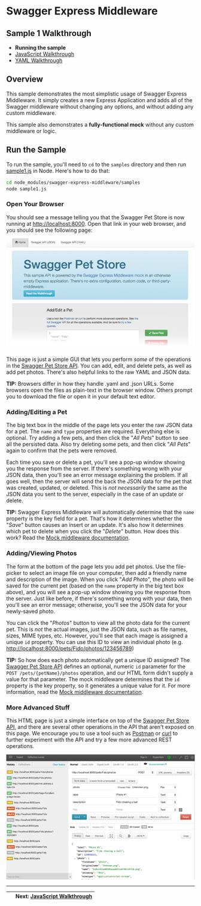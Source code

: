 Swagger Express Middleware
============================


Sample 1 Walkthrough
--------------------------
* __Running the sample__
* [JavaScript Walkthrough](javascript.md)
* [YAML Walkthrough](yaml.md)


Overview
--------------------------
This sample demonstrates the most simplistic usage of Swagger Express Middleware. It simply creates a new Express Application and adds all of the Swagger middleware without changing any options, and without adding any custom middleware.

This sample also demonstrates a __fully-functional mock__ without any custom middleware or logic.


Run the Sample
--------------------------
To run the sample, you'll need to `cd` to the `samples` directory and then run [sample1.js](../../samples/sample1.js) in Node.  Here's how to do that:

````bash
cd node_modules/swagger-express-middleware/samples
node sample1.js
````


### Open Your Browser
You should see a message telling you that the Swagger Pet Store is now running at [http://localhost:8000](http://localhost:8000). Open that link in your web browser, and you should see the following page:

![Screenshot](../img/samples.png)

This page is just a simple GUI that lets you perform _some_ of the operations in the [Swagger Pet Store API](../../samples/PetStore.yaml).  You can add, edit, and delete pets, as well as add pet photos.  There's also helpful links to the raw YAML and JSON data.

__TIP:__ Browsers differ in how they handle .yaml and .json URLs.  Some browsers open the files as plain-text in the browser window.  Others prompt you to download the file or open it in your default text editor.


### Adding/Editing a Pet
The big text box in the middle of the page lets you enter the raw JSON data for a pet.  The `name` and `type` properties are required.  Everything else is optional.  Try adding a few pets, and then click the "_All Pets_" button to see all the persisted data.  Also try deleting some pets, and then click "_All Pets_" again to confirm that the pets were removed.

Each time you save or delete a pet, you'll see a pop-up window showing you the response from the server.  If there's something wrong with your JSON data, then you'll see an error message explaining the problem.  If all goes well, then the server will send the back the JSON data for the pet that was created, updated, or deleted.  This is _not necessarily_ the same as the JSON data you sent to the server, especially in the case of an update or delete.

__TIP:__ Swagger Express Middleware will automatically determine that the `name` property is the key field for a pet. That's how it determines whether the "_Save_" button causes an insert or an update.  It's also how it determines which pet to delete when you click the "_Delete_" button.  How does this work?  Read the [Mock middleware documentation](../middleware/mock.md).


### Adding/Viewing Photos
The form at the bottom of the page lets you add pet photos. Use the file-picker to select an image file on your computer, then add a friendly name and description of the image.  When you click "_Add Photo_", the photo will be saved for the current pet (based on the `name` property in the big text box above), and you will see a pop-up window showing you the response from the server.  Just like before, if there's something wrong with your data, then you'll see an error message; otherwise, you'll see the JSON data for your newly-saved photo.

You can click the "_Photos_" button to view all the photo data for the current pet.  This is _not_ the actual images, just the JSON data, such as file names, sizes, MIME types, etc.  However, you'll see that each image is assigned a unique `id` property.  You can use this ID to view an individual photo (e.g. [http://localhost:8000/pets/Fido/photos/123456789](http://localhost:8000/pets/Fido/photos/123456789))

__TIP:__ So how does each photo automatically get a unique ID assigned? The [Swagger Pet Store API](../../samples/PetStore.yaml) defines an optional, numeric `id` parameter for the `POST /pets/{petName}/photos` operation, and our HTML form didn't supply a value for that parameter.  The mock middleware determines that the `id` property is the key property, so it generates a unique value for it.  For more information, read the [Mock middleware documentation](../middleware/mock.md#how-primary-keys-are-determined).


### More Advanced Stuff
This HTML page is just a simple interface on top of the [Swagger Pet Store API](../../samples/PetStore.yaml), and there are several other operations in the API that aren't exposed on this page.  We encourage you to use a tool such as [Postman](http://www.getpostman.com) or [curl](http://curl.haxx.se) to further experiment with the API and try a few more advanced REST operations.

[![Postman screenshot](../img/postman.png)](http://www.getpostman.com)


-------------------------------------------------------------------------------------------------
| &nbsp;                                        | Next: [JavaScript Walkthrough](javascript.md) |
|:----------------------------------------------|----------------------------------------------:|
